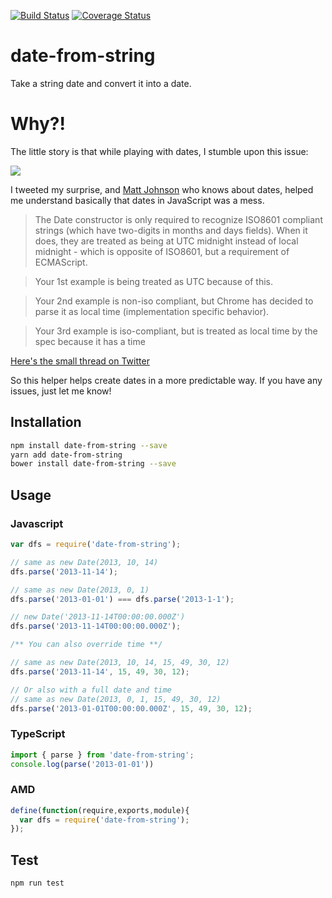 [![Build Status](https://app.travis-ci.com/sbtnh/date-from-string.svg?branch=master)](https://travis-ci.org/sbtnh/date-from-string)
[![Coverage Status](https://coveralls.io/repos/github/sbtnh/date-from-string/badge.svg?branch=master)](https://coveralls.io/github/sbtnh/date-from-string?branch=master)

# date-from-string
Take a string date and convert it into a date.

# Why?!
The little story is that while playing with dates, I stumble upon this issue: 

<img src="https://pbs.twimg.com/media/Djr2_mMX4AAbp9a.jpg" />

I tweeted my surprise, and [Matt Johnson](https://twitter.com/mj1856) who knows about dates, helped me understand basically that dates in JavaScript was a mess.

> The Date constructor is only required to recognize ISO8601 compliant strings (which have two-digits in months and days fields).  When it does, they are treated as being at UTC midnight instead of local midnight - which is opposite of ISO8601, but a requirement of ECMAScript.

> Your 1st example is being treated as UTC because of this.

> Your 2nd example is non-iso compliant, but Chrome has decided to parse it as local time (implementation specific behavior).

> Your 3rd example is iso-compliant, but is treated as local time by the spec because it has a time

[Here's the small thread on Twitter](https://twitter.com/sebhiticas/status/1025406070351712256)

So this helper helps create dates in a more predictable way. If you have any issues, just let me know!

## Installation 
```sh
npm install date-from-string --save
yarn add date-from-string
bower install date-from-string --save
```
## Usage
### Javascript
```javascript
var dfs = require('date-from-string');

// same as new Date(2013, 10, 14)
dfs.parse('2013-11-14');

// same as new Date(2013, 0, 1)
dfs.parse('2013-01-01') === dfs.parse('2013-1-1');

// new Date('2013-11-14T00:00:00.000Z')
dfs.parse('2013-11-14T00:00:00.000Z');

/** You can also override time **/

// same as new Date(2013, 10, 14, 15, 49, 30, 12)
dfs.parse('2013-11-14', 15, 49, 30, 12);

// Or also with a full date and time
// same as new Date(2013, 0, 1, 15, 49, 30, 12)
dfs.parse('2013-01-01T00:00:00.000Z', 15, 49, 30, 12);
```
### TypeScript
```typescript
import { parse } from 'date-from-string';
console.log(parse('2013-01-01'))
```
### AMD
```javascript
define(function(require,exports,module){
  var dfs = require('date-from-string');
});
```
## Test 
```sh
npm run test
```
